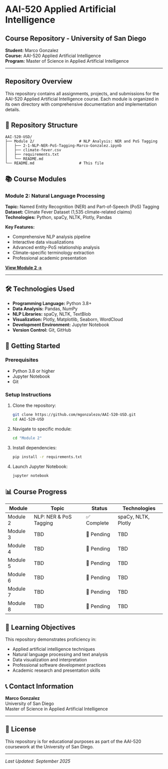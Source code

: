 # AAI-520 Applied Artificial Intelligence

## Course Repository - University of San Diego

**Student:** Marco Gonzalez  
**Course:** AAI-520 Applied Artificial Intelligence  
**Program:** Master of Science in Applied Artificial Intelligence  

---

## Repository Overview

This repository contains all assignments, projects, and submissions for the AAI-520 Applied Artificial Intelligence course. Each module is organized in its own directory with comprehensive documentation and implementation details.

## 📁 Repository Structure

```
AAI-520-USD/
├── Module 2/                    # NLP Analysis: NER and PoS Tagging
│   ├── 2-1-NLP-NER-PoS-Tagging-Marco-Gonzalez.ipynb
│   ├── climate-fever.csv
│   ├── requirements.txt
│   └── README.md
└── README.md                    # This file
```

## 📚 Course Modules

### Module 2: Natural Language Processing
**Topic:** Named Entity Recognition (NER) and Part-of-Speech (PoS) Tagging  
**Dataset:** Climate Fever Dataset (1,535 climate-related claims)  
**Technologies:** Python, spaCy, NLTK, Plotly, Pandas  

**Key Features:**
- Comprehensive NLP analysis pipeline
- Interactive data visualizations
- Advanced entity-PoS relationship analysis
- Climate-specific terminology extraction
- Professional academic presentation

**[View Module 2 →](./Module%202/)**

---

## 🛠️ Technologies Used

- **Programming Language:** Python 3.8+
- **Data Analysis:** Pandas, NumPy
- **NLP Libraries:** spaCy, NLTK, TextBlob
- **Visualization:** Plotly, Matplotlib, Seaborn, WordCloud
- **Development Environment:** Jupyter Notebook
- **Version Control:** Git, GitHub

## 🚀 Getting Started

### Prerequisites
- Python 3.8 or higher
- Jupyter Notebook
- Git

### Setup Instructions
1. Clone the repository:
   ```bash
   git clone https://github.com/mgonzalezo/AAI-520-USD.git
   cd AAI-520-USD
   ```

2. Navigate to specific module:
   ```bash
   cd "Module 2"
   ```

3. Install dependencies:
   ```bash
   pip install -r requirements.txt
   ```

4. Launch Jupyter Notebook:
   ```bash
   jupyter notebook
   ```

## 📊 Course Progress

| Module | Topic | Status | Technologies |
|--------|-------|--------|-------------|
| Module 2 | NLP: NER & PoS Tagging | ✅ Complete | spaCy, NLTK, Plotly |
| Module 3 | TBD | 🔄 Pending | TBD |
| Module 4 | TBD | 🔄 Pending | TBD |
| Module 5 | TBD | 🔄 Pending | TBD |
| Module 6 | TBD | 🔄 Pending | TBD |
| Module 7 | TBD | 🔄 Pending | TBD |
| Module 8 | TBD | 🔄 Pending | TBD |

## 🎯 Learning Objectives

This repository demonstrates proficiency in:
- Applied artificial intelligence techniques
- Natural language processing and text analysis
- Data visualization and interpretation
- Professional software development practices
- Academic research and presentation skills

## 📞 Contact Information

**Marco Gonzalez**  
University of San Diego  
Master of Science in Applied Artificial Intelligence  

---

## 📄 License

This repository is for educational purposes as part of the AAI-520 coursework at the University of San Diego.

---

*Last Updated: September 2025* 